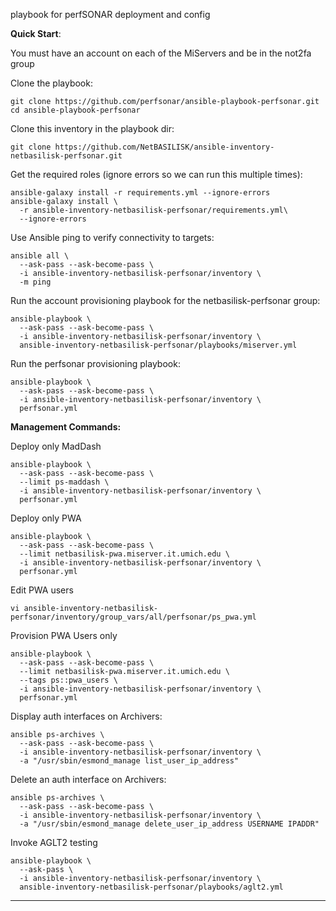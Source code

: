 playbook for perfSONAR deployment and config

**Quick Start**:

You must have an account on each of the MiServers and be in the not2fa group

Clone the playbook:

```
git clone https://github.com/perfsonar/ansible-playbook-perfsonar.git
cd ansible-playbook-perfsonar
```

Clone this inventory in the playbook dir:

```
git clone https://github.com/NetBASILISK/ansible-inventory-netbasilisk-perfsonar.git
```

Get the required roles (ignore errors so we can run this multiple times):

```
ansible-galaxy install -r requirements.yml --ignore-errors
ansible-galaxy install \
  -r ansible-inventory-netbasilisk-perfsonar/requirements.yml\
  --ignore-errors
```

Use Ansible ping to verify connectivity to targets:

```
ansible all \
  --ask-pass --ask-become-pass \
  -i ansible-inventory-netbasilisk-perfsonar/inventory \
  -m ping
```

Run the account provisioning playbook for the netbasilisk-perfsonar group:

```
ansible-playbook \
  --ask-pass --ask-become-pass \
  -i ansible-inventory-netbasilisk-perfsonar/inventory \
  ansible-inventory-netbasilisk-perfsonar/playbooks/miserver.yml
```

Run the perfsonar provisioning playbook:

```
ansible-playbook \
  --ask-pass --ask-become-pass \
  -i ansible-inventory-netbasilisk-perfsonar/inventory \
  perfsonar.yml
```

**Management Commands:**

Deploy only MadDash

```
ansible-playbook \
  --ask-pass --ask-become-pass \
  --limit ps-maddash \
  -i ansible-inventory-netbasilisk-perfsonar/inventory \
  perfsonar.yml
```

Deploy only PWA

```
ansible-playbook \
  --ask-pass --ask-become-pass \
  --limit netbasilisk-pwa.miserver.it.umich.edu \
  -i ansible-inventory-netbasilisk-perfsonar/inventory \
  perfsonar.yml
```

Edit PWA users

```
vi ansible-inventory-netbasilisk-perfsonar/inventory/group_vars/all/perfsonar/ps_pwa.yml
```

Provision PWA Users only

```
ansible-playbook \
  --ask-pass --ask-become-pass \
  --limit netbasilisk-pwa.miserver.it.umich.edu \
  --tags ps::pwa_users \
  -i ansible-inventory-netbasilisk-perfsonar/inventory \
  perfsonar.yml
```

Display auth interfaces on Archivers:

```
ansible ps-archives \
  --ask-pass --ask-become-pass \
  -i ansible-inventory-netbasilisk-perfsonar/inventory \
  -a "/usr/sbin/esmond_manage list_user_ip_address"
```

Delete an auth interface on Archivers:

```
ansible ps-archives \
  --ask-pass --ask-become-pass \
  -i ansible-inventory-netbasilisk-perfsonar/inventory \
  -a "/usr/sbin/esmond_manage delete_user_ip_address USERNAME IPADDR"
```

Invoke AGLT2 testing

```
ansible-playbook \
  --ask-pass \
  -i ansible-inventory-netbasilisk-perfsonar/inventory \
  ansible-inventory-netbasilisk-perfsonar/playbooks/aglt2.yml
```
---
